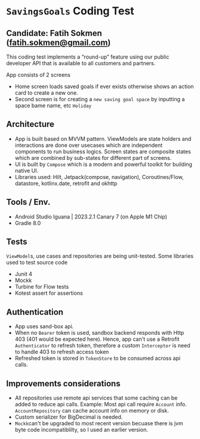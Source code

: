 # `SavingsGoals` Coding Test
## Candidate: Fatih Sokmen (fatih.sokmen@gmail.com)

This coding test implements a “round-up” feature using our public developer API that is available to all customers and partners.

App consists of 2 screens
- Home screen loads saved goals if ever exists otherwise shows an action card to create a new one.
- Second screen is for creating a `new saving goal space` by inputting a space bame name, etc `Holiday`

## Architecture
- App is built based on MVVM pattern. ViewModels are state holders and interactions are done over usecases which are independent components to run business logics. Screen states are composite states which are combined by sub-states for different part of screens.
- UI is built by `Compose` which is a modern and powerful toolkit for building native UI. 
- Libraries used: Hilt, Jetpack(compose, navigation), Coroutines/Flow, datastore, kotlinx.date, retrofit and okhttp

## Tools / Env.
- Android Studio Iguana | 2023.2.1 Canary 7 (on Apple M1 Chip)
- Gradle 8.0

## Tests
`ViewModel`s, use cases and repositories are being unit-tested. Some libraries used to test source code

- Junit 4
- Mockk
- Turbine for Flow tests
- Kotest assert for assertions

## Authentication
- App uses sand-box api.
- When no `Bearer` token is used, sandbox backend responds with Http 403 (401 would be expected here). Hence, app can't use a Retrofit `Authenticator` to refresh token, therefore a custom `Interceptor` is need to handle 403 to refresh access token
- Refreshed token is stored in `TokenStore` to be consumed across api calls.

## Improvements considerations

- All repositories use remote api services that some caching can be added to reduce api calls.
  Example: Most api call require `Account` info. `AccountRepository` can cache account info on memory or disk.
- Custom serializer for BigDecimal is needed.
- `Mockk`can't be upgraded to most recent version becuase there is jvm byte code incompatiblilty, so I used an earlier version.




